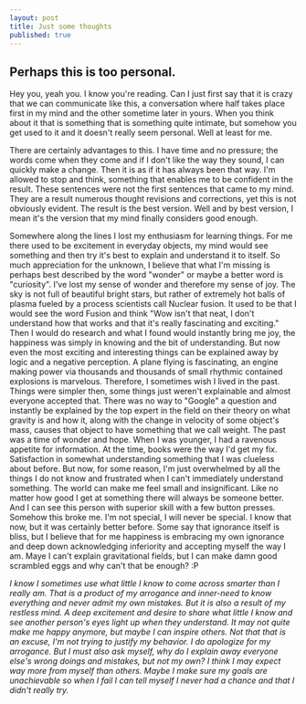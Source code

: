 ```yaml
---
layout: post
title: Just some thoughts 
published: true
---
```

## Perhaps this is too personal.
Hey you, yeah you. I know you're reading. Can I just first say that it is crazy that we can communicate like this, a conversation where half takes place first in my mind and the other sometime later in yours. When you think about it that is something that is something quite intimate, but somehow you get used to it and it doesn't really seem personal. Well at least for me.  

There are certainly advantages to this. I have time and no pressure; the words come when they come and if I don't like the way they sound, I can quickly make a change. Then it is as if it has always been that way. I'm allowed to stop and think, something that enables me to be confident in the result. These sentences were not the first sentences that came to my mind. They are a result numerous thought revisions and corrections, yet this is not obviously evident. The result is the best version. Well and by best version, I mean it's the version that my mind finally considers good enough.

Somewhere along the lines I lost my enthusiasm for learning things. For me there used to be excitement in everyday objects, my mind would see something and then try it's best to explain and understand it to itself. So much appreciation for the unknown, I believe that what I'm missing is perhaps best described by the word "wonder" or maybe a better word is "curiosity". I've lost my sense of wonder and therefore my sense of joy. The sky is not full of beautiful bright stars, but rather of extremely hot balls of plasma fueled by a process scientists call Nuclear fusion. It used to be that I would see the word Fusion and think "Wow isn't that neat, I don't understand how that works and that it's really fascinating and exciting." Then I would do research and what I found would instantly bring me joy, the happiness was simply in knowing and the bit of understanding. But now even the most exciting and interesting things can be explained away by logic and a negative perception. A plane flying is fascinating, an engine making power via thousands and thousands of small rhythmic contained explosions is marvelous. Therefore, I sometimes wish I lived in the past. Things were simpler then, some things just weren't explainable and almost everyone accepted that. There was no way to "Google" a question and instantly be explained by the top expert in the field on their theory on what gravity is and how it, along with the change in velocity of some object's mass, causes that object to have something that we call weight. The past was a time of wonder and hope. When I was younger, I had a ravenous appetite for information. At the time, books were the way I'd get my fix. Satisfaction in somewhat understanding something that I was clueless about before. But now, for some reason, I'm just overwhelmed by all the things I do not know and frustrated when I can't immediately understand something. The world can make me feel small and insignificant. Like no matter how good I get at something there will always be someone better. And I can see this person with superior skill with a few button presses. Somehow this broke me. I'm not special, I will never be special. I know that now, but it was certainly better before. Some say that ignorance itself is bliss, but I believe that for me happiness is embracing my own ignorance and deep down acknowledging inferiority and accepting myself the way I am. Maye I can't explain gravitational fields, but I can make damn good scrambled eggs and why can't that be enough? :P 



  *I know I sometimes use what little I know to come across smarter than I really am. That is a product of my arrogance and inner-need to know everything and never admit my own mistakes. But it is also a result of my restless mind. A deep excitement and desire to share what little I know and see another person's eyes light up when they understand. It may not quite make me happy anymore, but maybe I can inspire others.  Not that that is an excuse, I'm not trying to justify my behavior.
  I do apologize for my arrogance.
  But I must also ask myself, why do I explain away everyone else's wrong doings and mistakes, but not my own? I think I may expect way more from myself than others. Maybe I make sure my goals are unachievable so when I fail I can tell myself I never had a chance and that I didn't really try.*
